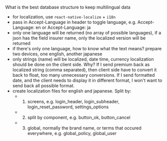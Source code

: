 What is the best database structure to keep multilingual data
- for localization, use `react-native-localize` + `i18n`
- pass in Accept-Language in header to toggle language, e.g. Accept-Language: en or Accept-Language: ja
- only one language will be returned (no array of possible languages), if a json has the field insurer name, only the localized version will be returned
- if there's only one language, how to know what the text means? prepare two devices, one english, another japanese
- only strings (name) will be localized, date time, currency localization should be done on the client side. Why? If I send premium back as localized string (comma separated), then client side have to convert it back to float, too many unnecessary conversions. If I send formatted date, and the client needs to display it in different format, I won't want to send back all possible format.
- create localization files for english and japanese. Split by:
  - 1) screens, e.g. login_header, login_subheader, login_reset_password, settings_options
  - 2) split by component, e.g. button_ok, button_cancel
  - 3) global, normally the brand name, or terms that occured everywhere, e.g. global_policy, global_user
